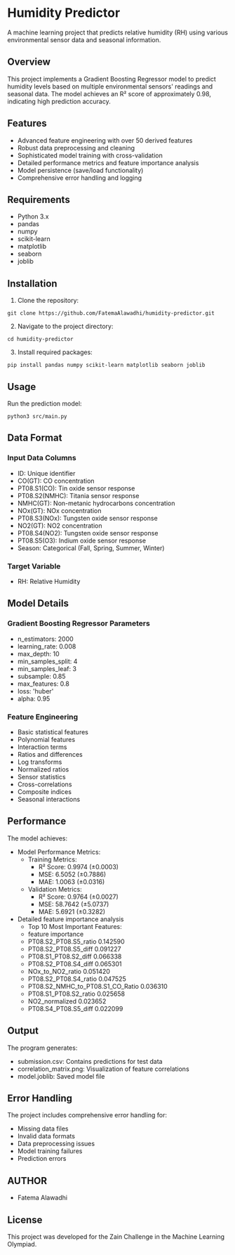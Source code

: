 # Humidity Predictor

A machine learning project that predicts relative humidity (RH) using various environmental sensor data and seasonal information.

## Overview

This project implements a Gradient Boosting Regressor model to predict humidity levels based on multiple environmental sensors' readings and seasonal data. The model achieves an R² score of approximately 0.98, indicating high prediction accuracy.


## Features

- Advanced feature engineering with over 50 derived features
- Robust data preprocessing and cleaning
- Sophisticated model training with cross-validation
- Detailed performance metrics and feature importance analysis
- Model persistence (save/load functionality)
- Comprehensive error handling and logging

## Requirements

- Python 3.x
- pandas
- numpy
- scikit-learn
- matplotlib
- seaborn
- joblib

## Installation

1. Clone the repository:
```
git clone https://github.com/FatemaAlawadhi/humidity-predictor.git
```

2. Navigate to the project directory:
```
cd humidity-predictor
```

3. Install required packages:
```
pip install pandas numpy scikit-learn matplotlib seaborn joblib
```


## Usage
Run the prediction model:
```
python3 src/main.py
```


## Data Format

### Input Data Columns
- ID: Unique identifier
- CO(GT): CO concentration
- PT08.S1(CO): Tin oxide sensor response
- PT08.S2(NMHC): Titania sensor response
- NMHC(GT): Non-metanic hydrocarbons concentration
- NOx(GT): NOx concentration
- PT08.S3(NOx): Tungsten oxide sensor response
- NO2(GT): NO2 concentration
- PT08.S4(NO2): Tungsten oxide sensor response
- PT08.S5(O3): Indium oxide sensor response
- Season: Categorical (Fall, Spring, Summer, Winter)

### Target Variable
- RH: Relative Humidity

## Model Details

### Gradient Boosting Regressor Parameters
- n_estimators: 2000
- learning_rate: 0.008
- max_depth: 10
- min_samples_split: 4
- min_samples_leaf: 3
- subsample: 0.85
- max_features: 0.8
- loss: 'huber'
- alpha: 0.95

### Feature Engineering
- Basic statistical features
- Polynomial features
- Interaction terms
- Ratios and differences
- Log transforms
- Normalized ratios
- Sensor statistics
- Cross-correlations
- Composite indices
- Seasonal interactions

## Performance

The model achieves:
- Model Performance Metrics:
    - Training Metrics:
        - R² Score: 0.9974 (±0.0003)
        - MSE: 6.5052 (±0.7886)
        - MAE: 1.0063 (±0.0316)
    - Validation Metrics:
        - R² Score: 0.9764 (±0.0027)
        - MSE: 58.7642 (±5.0737)
        - MAE: 5.6921 (±0.3282)
- Detailed feature importance analysis
    - Top 10 Most Important Features:
    - feature                               importance
    - PT08.S2_PT08.S5_ratio                 0.142590
    - PT08.S2_PT08.S5_diff                  0.091227
    - PT08.S1_PT08.S2_diff                  0.066338
    - PT08.S2_PT08.S4_diff                  0.065301
    - NOx_to_NO2_ratio                      0.051420
    - PT08.S2_PT08.S4_ratio                 0.047525    
    - PT08.S2_NMHC_to_PT08.S1_CO_Ratio      0.036310
    - PT08.S1_PT08.S2_ratio                 0.025658
    - NO2_normalized                        0.023652
    - PT08.S4_PT08.S5_diff                  0.022099

## Output

The program generates:
- submission.csv: Contains predictions for test data
- correlation_matrix.png: Visualization of feature correlations
- model.joblib: Saved model file

## Error Handling

The project includes comprehensive error handling for:
- Missing data files
- Invalid data formats
- Data preprocessing issues
- Model training failures
- Prediction errors

## AUTHOR

- Fatema Alawadhi

## License
This project was developed for the Zain Challenge in the Machine Learning Olympiad.
